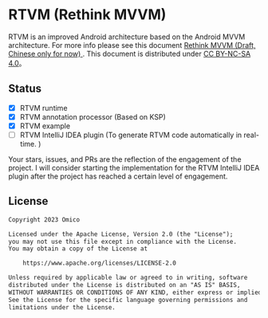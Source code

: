 # RTVM (Rethink MVVM)

RTVM is an improved Android architecture based on the Android MVVM architecture. For more info please see this document [Rethink MVVM (Draft, Chinese only for now) ](Rethink-MVVM.md). This document is distributed under [CC BY-NC-SA 4.0](https://creativecommons.org/licenses/by-nc-sa/4.0)。

## Status

- [x] RTVM runtime
- [x] RTVM annotation processor (Based on KSP)
- [x] RTVM example
- [ ] RTVM IntelliJ IDEA plugin (To generate RTVM code automatically in real-time. )

Your stars, issues, and PRs are the reflection of the engagement of the project. I will consider starting the implementation for the RTVM IntelliJ IDEA plugin after the project has reached a certain level of engagement.

## License

```txt
Copyright 2023 Omico

Licensed under the Apache License, Version 2.0 (the "License");
you may not use this file except in compliance with the License.
You may obtain a copy of the License at

    https://www.apache.org/licenses/LICENSE-2.0

Unless required by applicable law or agreed to in writing, software
distributed under the License is distributed on an "AS IS" BASIS,
WITHOUT WARRANTIES OR CONDITIONS OF ANY KIND, either express or implied.
See the License for the specific language governing permissions and
limitations under the License.
```
